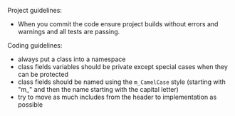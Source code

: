 Project guidelines:

- When you commit the code ensure project builds without errors and warnings and all tests are passing.

Coding guidelines:

- always put a class into a namespace
- class fields variables should be private except special cases when they can be protected
- class fields should be named using the `m_CamelCase` style (starting with "m_" and then the name starting with the capital letter)
- try to move as much includes from the header to implementation as possible
